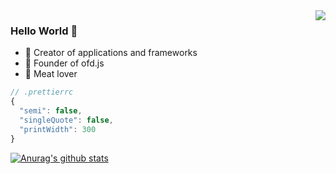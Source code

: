 <img align="right" src="https://github-readme-stats.vercel.app/api?username=dltech21&show_icons=true&icon_color=CE1D2D&text_color=718096&bg_color=00000000&hide_title=true&hide_border=true" />

### Hello World 👋
- :hammer: Creator of applications and frameworks
- :ram: Founder of ofd.js
- :meat_on_bone: Meat lover

```js
// .prettierrc
{
  "semi": false,
  "singleQuote": false,
  "printWidth": 300
}
```
[![Anurag's github stats](https://github-readme-stats.vercel.app/api/top-langs?username=dltech21&count_private=true&layout=compact)](https://github.com/anuraghazra/github-readme-stats)

